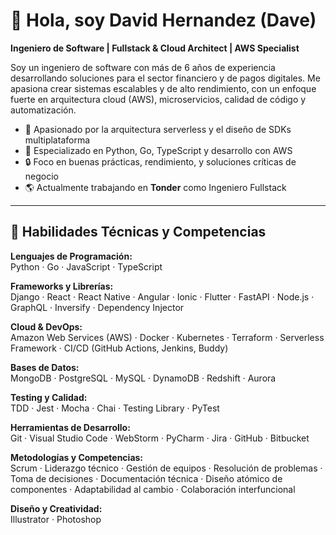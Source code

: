# 👋 Hola, soy David Hernandez (Dave)

**Ingeniero de Software | Fullstack & Cloud Architect | AWS Specialist**

Soy un ingeniero de software con más de 6 años de experiencia desarrollando soluciones para el sector financiero y de pagos digitales. Me apasiona crear sistemas escalables y de alto rendimiento, con un enfoque fuerte en arquitectura cloud (AWS), microservicios, calidad de código y automatización.

- 🧠 Apasionado por la arquitectura serverless y el diseño de SDKs multiplataforma
- 🚀 Especializado en Python, Go, TypeScript y desarrollo con AWS
- 🔒 Foco en buenas prácticas, rendimiento, y soluciones críticas de negocio
- 🌎 Actualmente trabajando en **Tonder** como Ingeniero Fullstack

---

## 🧠 Habilidades Técnicas y Competencias

**Lenguajes de Programación:**  
Python · Go · JavaScript · TypeScript

**Frameworks y Librerías:**  
Django · React · React Native · Angular · Ionic · Flutter · FastAPI · Node.js · GraphQL · Inversify · Dependency Injector

**Cloud & DevOps:**  
Amazon Web Services (AWS) · Docker · Kubernetes · Terraform · Serverless Framework · CI/CD (GitHub Actions, Jenkins, Buddy)

**Bases de Datos:**  
MongoDB · PostgreSQL · MySQL · DynamoDB · Redshift · Aurora

**Testing y Calidad:**  
TDD · Jest · Mocha · Chai · Testing Library · PyTest

**Herramientas de Desarrollo:**  
Git · Visual Studio Code · WebStorm · PyCharm · Jira · GitHub · Bitbucket

**Metodologías y Competencias:**  
Scrum · Liderazgo técnico · Gestión de equipos · Resolución de problemas · Toma de decisiones · Documentación técnica · Diseño atómico de componentes · Adaptabilidad al cambio · Colaboración interfuncional

**Diseño y Creatividad:**  
Illustrator · Photoshop
